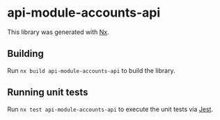 # api-module-accounts-api

This library was generated with [Nx](https://nx.dev).

## Building

Run `nx build api-module-accounts-api` to build the library.

## Running unit tests

Run `nx test api-module-accounts-api` to execute the unit tests via [Jest](https://jestjs.io).
